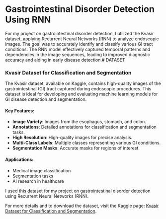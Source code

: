 # Gastrointestinal Disorder Detection Using RNN


For my project on gastrointestinal disorder detection, I utilized the Kvasir dataset, applying Recurrent Neural Networks (RNN) to analyze endoscopic images. The goal was to accurately identify and classify various GI tract conditions. The RNN model effectively captured temporal patterns and dependencies in the image sequences, leading to improved diagnostic accuracy and aiding in early disease detection.# DATASET
### Kvasir Dataset for Classification and Segmentation

The Kvasir dataset, available on Kaggle, contains high-quality images of the gastrointestinal (GI) tract captured during endoscopic procedures. This dataset is ideal for developing and evaluating machine learning models for GI disease detection and segmentation.

#### Key Features:
- **Image Variety**: Images from the esophagus, stomach, and colon.
- **Annotations**: Detailed annotations for classification and segmentation tasks.
- **High Resolution**: High-quality images for precise analysis.
- **Multi-Class Labels**: Multiple classes representing various GI conditions.
- **Segmentation Masks**: Accurate masks for regions of interest.

#### Applications:
- Medical image classification
- Segmentation tasks
- AI research in healthcare

I used this dataset for my project on gastrointestinal disorder detection using Recurrent Neural Networks (RNN).

For more details and to download the dataset, visit the Kaggle page: [Kvasir Dataset for Classification and Segmentation](https://www.kaggle.com/datasets/abdallahwagih/kvasir-dataset-for-classification-and-segmentation).
